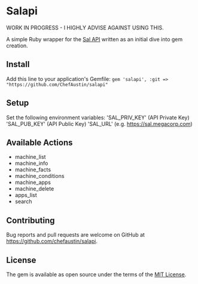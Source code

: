 # Salapi

WORK IN PROGRESS - I HIGHLY ADVISE AGAINST USING THIS.

A simple Ruby wrapper for the [Sal API](https://github.com/salopensource/sal) written as an initial dive into gem creation.

## Install

Add this line to your application's Gemfile:
`gem 'salapi', :git => "https://github.com/ChefAustin/salapi"`

## Setup

Set the following environment variables:
'SAL_PRIV_KEY' (API Private Key)
'SAL_PUB_KEY' (API Public Key)
'SAL_URL' (e.g. https://sal.megacorp.com)

## Available Actions

- machine_list
- machine_info
- machine_facts
- machine_conditions
- machine_apps
- machine_delete
- apps_list
- search

## Contributing

Bug reports and pull requests are welcome on GitHub at https://github.com/chefaustin/salapi.

## License

The gem is available as open source under the terms of the [MIT License](https://opensource.org/licenses/MIT).
